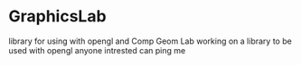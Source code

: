# GraphicsLab
library for using with opengl and Comp Geom Lab
working on a library to be used with opengl 
anyone intrested can ping me

